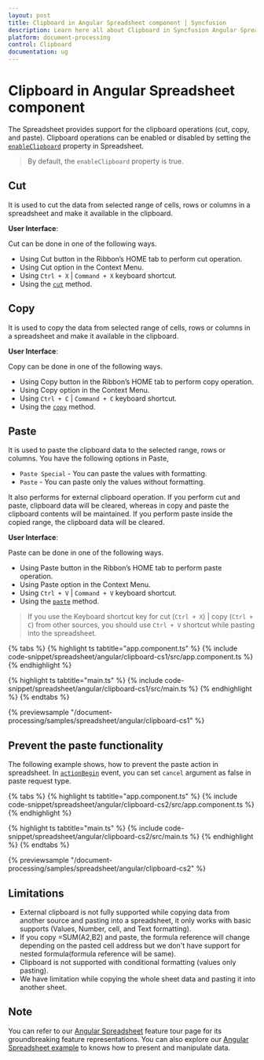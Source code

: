 ```yaml
---
layout: post
title: Clipboard in Angular Spreadsheet component | Syncfusion
description: Learn here all about Clipboard in Syncfusion Angular Spreadsheet component of Syncfusion Essential JS 2 and more.
platform: document-processing
control: Clipboard 
documentation: ug
---
```


# Clipboard in Angular Spreadsheet component

The Spreadsheet provides support for the clipboard operations (cut, copy, and paste). Clipboard operations can be enabled or disabled by setting the [`enableClipboard`](https://ej2.syncfusion.com/angular/documentation/api/spreadsheet/#enableclipboard) property in Spreadsheet.

> By default, the `enableClipboard` property is true.

## Cut

It is used to cut the data from selected range of cells, rows or columns in a spreadsheet and make it available in the clipboard.

**User Interface**:

Cut can be done in one of the following ways.

* Using Cut button in the Ribbon’s HOME tab to perform cut operation.
* Using Cut option in the Context Menu.
* Using `Ctrl + X` | `Command + X` keyboard shortcut.
* Using the [`cut`](https://ej2.syncfusion.com/angular/documentation/api/spreadsheet/#cut) method.

## Copy

It is used to copy the data from selected range of cells, rows or columns in a spreadsheet and make it available in the clipboard.

**User Interface**:

Copy can be done in one of the following ways.

* Using Copy button in the Ribbon’s HOME tab to perform copy operation.
* Using Copy option in the Context Menu.
* Using `Ctrl + C` | `Command + C` keyboard shortcut.
* Using the [`copy`](https://ej2.syncfusion.com/angular/documentation/api/spreadsheet/#copy) method.

## Paste

It is used to paste the clipboard data to the selected range, rows or columns. You have the following options in Paste,

* `Paste Special` - You can paste the values with formatting.
* `Paste` - You can paste only the values without formatting.

It also performs for external clipboard operation. If you perform cut and paste, clipboard data will be cleared, whereas in copy and paste the clipboard contents will be maintained. If you perform paste inside the copied range, the clipboard data will be cleared.

**User Interface**:

Paste can be done in one of the following ways.

* Using Paste button in the Ribbon’s HOME tab to perform paste operation.
* Using Paste option in the Context Menu.
* Using `Ctrl + V` | `Command + V` keyboard shortcut.
* Using the [`paste`](https://ej2.syncfusion.com/angular/documentation/api/spreadsheet/#paste) method.

> If you use the Keyboard shortcut key for cut (`Ctrl + X`) | copy (`Ctrl + C`) from other sources, you should use `Ctrl + V` shortcut while pasting into the spreadsheet.

{% tabs %}
{% highlight ts tabtitle="app.component.ts" %}
{% include code-snippet/spreadsheet/angular/clipboard-cs1/src/app.component.ts %}
{% endhighlight %}

{% highlight ts tabtitle="main.ts" %}
{% include code-snippet/spreadsheet/angular/clipboard-cs1/src/main.ts %}
{% endhighlight %}
{% endtabs %}
  
{% previewsample "/document-processing/samples/spreadsheet/angular/clipboard-cs1" %}

## Prevent the paste functionality

The following example shows, how to prevent the paste action in spreadsheet. In [`actionBegin`](https://ej2.syncfusion.com/angular/documentation/api/spreadsheet/#actionbegin) event, you can set `cancel` argument as false in paste request type.

{% tabs %}
{% highlight ts tabtitle="app.component.ts" %}
{% include code-snippet/spreadsheet/angular/clipboard-cs2/src/app.component.ts %}
{% endhighlight %}

{% highlight ts tabtitle="main.ts" %}
{% include code-snippet/spreadsheet/angular/clipboard-cs2/src/main.ts %}
{% endhighlight %}
{% endtabs %}
  
{% previewsample "/document-processing/samples/spreadsheet/angular/clipboard-cs2" %}

## Limitations

* External clipboard is not fully supported while copying data from another source and pasting into a spreadsheet, it only works with basic supports (Values, Number, cell, and Text formatting).
* If you copy =SUM(A2,B2) and paste, the formula reference will change depending on the pasted cell address but we don't have support for nested formula(formula reference will be same).
* Clipboard is not supported with conditional formatting (values only pasting).
* We have limitation while copying the whole sheet data and pasting it into another sheet.

## Note

You can refer to our [Angular Spreadsheet](https://www.syncfusion.com/spreadsheet-editor-sdk/angular-spreadsheet-editor) feature tour page for its groundbreaking feature representations. You can also explore our [Angular Spreadsheet example](https://document.syncfusion.com/demos/spreadsheet-editor/angular/#/material3/spreadsheet/default) to knows how to present and manipulate data.
